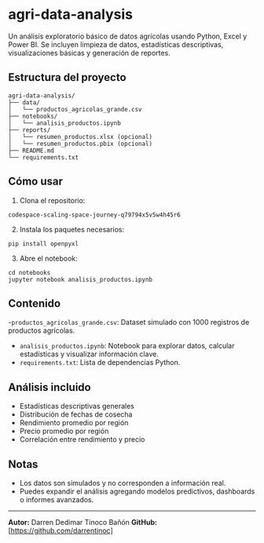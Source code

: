# agri-data-analysis
Un análisis exploratorio básico de datos agrícolas usando Python, Excel y Power BI. 
Se incluyen limpieza de datos, estadísticas descriptivas, visualizaciones básicas y generación de reportes.

## Estructura del proyecto
```
agri-data-analysis/
├── data/
│   └── productos_agricolas_grande.csv
├── notebooks/
│   └── analisis_productos.ipynb
├── reports/
│   └── resumen_productos.xlsx (opcional)
│   └── resumen_productos.pbix (opcional)
├── README.md
└── requirements.txt
```

## Cómo usar
1. Clona el repositorio:
```
codespace-scaling-space-journey-q79794x5v5w4h45r6
```
2. Instala los paquetes necesarios:
```
pip install openpyxl
```
3. Abre el notebook:
```
cd notebooks
jupyter notebook analisis_productos.ipynb
```

## Contenido
-`productos_agricolas_grande.csv`: Dataset simulado con 1000 registros de productos agrícolas.
- `analisis_productos.ipynb`: Notebook para explorar datos, calcular estadísticas y visualizar información clave.
- `requirements.txt`: Lista de dependencias Python.

## Análisis incluido

- Estadísticas descriptivas generales
- Distribución de fechas de cosecha
- Rendimiento promedio por región
- Precio promedio por región
- Correlación entre rendimiento y precio

## Notas

- Los datos son simulados y no corresponden a información real.
- Puedes expandir el análisis agregando modelos predictivos, dashboards o informes avanzados.

---
**Autor:** Darren Dedimar Tinoco Bañón
**GitHub:** [https://github.com/darrentinoc]
